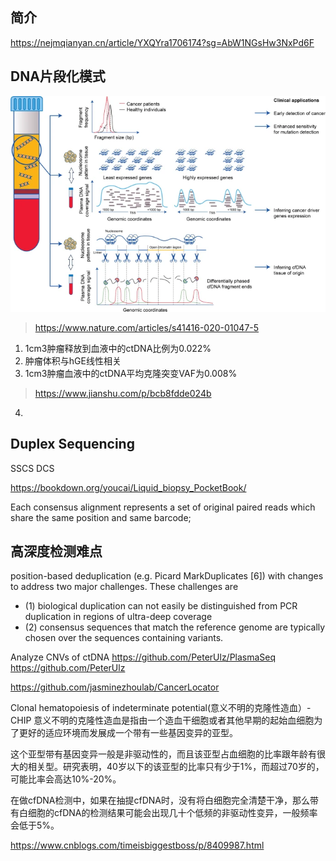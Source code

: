 ## 简介
https://nejmqianyan.cn/article/YXQYra1706174?sg=AbW1NGsHw3NxPd6F
## DNA片段化模式
![](./pics/202202211.png)
> https://www.nature.com/articles/s41416-020-01047-5

1. 1cm3肿瘤释放到血液中的ctDNA比例为0.022%
2. 肿瘤体积与hGE线性相关
3. 1cm3肿瘤血液中的ctDNA平均克隆突变VAF为0.008%
> https://www.jianshu.com/p/bcb8fdde024b

4. 


## Duplex Sequencing

SSCS
DCS

https://bookdown.org/youcai/Liquid_biopsy_PocketBook/

Each consensus alignment represents a set of original paired reads which share the same position and same barcode;

## 高深度检测难点
position-based deduplication (e.g. Picard MarkDuplicates [6]) with changes to address two major challenges. These challenges are
+ (1) biological duplication can not easily be distinguished from PCR duplication in regions of ultra-deep coverage
+ (2) consensus sequences that match the reference genome are typically chosen over the sequences containing variants. 

Analyze CNVs of ctDNA https://github.com/PeterUlz/PlasmaSeq
https://github.com/PeterUlz

https://github.com/jasminezhoulab/CancerLocator


Clonal hematopoiesis of indeterminate potential(意义不明的克隆性造血）-CHIP
意义不明的克隆性造血是指由一个造血干细胞或者其他早期的起始血细胞为了更好的适应环境而发展成一个带有一些基因变异的亚型。

这个亚型带有基因变异一般是非驱动性的，而且该亚型占血细胞的比率跟年龄有很大的相关型。研究表明，40岁以下的该亚型的比率只有少于1%，而超过70岁的，可能比率会高达10%-20%。

在做cfDNA检测中，如果在抽提cfDNA时，没有将白细胞完全清楚干净，那么带有白细胞的cfDNA的检测结果可能会出现几十个低频的非驱动性变异，一般频率会低于5%。

 https://www.cnblogs.com/timeisbiggestboss/p/8409987.html
 